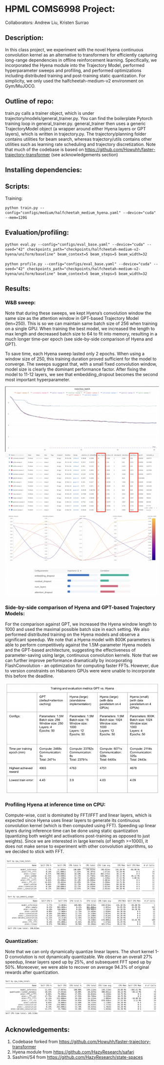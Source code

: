 # HPML COMS6998 Project: #

Collaborators: Andrew Liu, Kristen Surrao

## Description: ##
In this class project, we experiment with the novel Hyena continuous convolution kernel as an alternative to transformers for efficiently capturing long-range dependencies in offline reinforcement learning. Specifically, we incorporated the Hyena module into the Trajectory Model, performed hyperparameter sweeps and profiling, and performed optimizations including distributed training and post-training static quantization. For simplicity, we only used the halfcheetah-medium-v2 environment on Gym/MuJOCO.

## Outline of repo: ##
train.py calls a trainer object, which is under trajectory/models/general_trainer.py. You can find the boilerplate Pytorch training loop in general_trainer.py. general_trainer then uses a generic TrajectoryModel object (a wrapper around either Hyena layers or GPT layers), which is written in trajectory.py. The trajectory/planning folder contains utilities for beam search, whereas trajectory/utils contains other utilities such as learning rate scheduling and trajectory discretization. Note that much of the codebase is based on https://github.com/Howuhh/faster-trajectory-transformer (see acknowledgements section)


## Installing dependencies: ##

## Scripts: ##
Training:
```
python train.py --config="configs/medium/halfcheetah_medium_hyena.yaml" --device="cuda" --mem=120G
```

## Evaluation/profiling: ##
```
python eval.py --config="configs/eval_base.yaml" --device="cuda" --seed="42" checkpoints_path="checkpoints/halfcheetah-medium-v2-hyena/uniform/baseline" beam_context=5 beam_steps=5 beam_width=32

python profile.py --config="configs/eval_base.yaml" --device="cuda" --seed="42" checkpoints_path="checkpoints/halfcheetah-medium-v2-hyena/uniform/baseline" beam_context=5 beam_steps=5 beam_width=32
```

## Results: ##
### W&B sweep: ###

Note that during these sweeps, we kept Hyena’s convolution window the same size as the attention window in GPT-based Trajectory Model (len=250). This is so we can maintain same batch size of 256 when training on a single GPU. When training the best model, we increased the length to max length and decreased batch size to 64 to fit into memory, resulting in a much longer time-per epoch (see side-by-side comparison of Hyena and GPT).

To save time, each Hyena sweep lasted only 2 epochs. When using a window size of 250, this training duration proved sufficient for the model to converge. The sweeps suggest that, with a small fixed convolution window, model size is clearly the dominant performance factor. After fixing the model to 11-12 layers, we see that embedding_dropout becomes the second most important hyperparameter. 

![Sweep curve](https://github.com/andrewliu2001/hpml-project/blob/tuning/assets/sweep.png)
![Sweep table](https://github.com/andrewliu2001/hpml-project/blob/tuning/assets/sweep_table.png)
![Importances](https://github.com/andrewliu2001/hpml-project/blob/tuning/assets/importance.png)

### Side-by-side comparison of Hyena and GPT-based Trajectory Models: ###
For the comparison against GPT, we increased the Hyena window length to 1000 and used the maximal possible batch size in each setting. We also performed distributed training on the Hyena models and observe a significant speedup. We note that a Hyena model with 800K parameters is able to perform competitively against the 1.5M-parameter Hyena models and the GPT-based architecture, suggesting the effectiveness of parameter-saving using large, continuous convolution kernels. Note that we can further improve performance dramatically by incorporating FlashConvolution - an optimization for computing faster FFTs. However, due to version constraints on Habanero GPUs were were unable to incorporate this before the deadline. 

![Hyena vs GPT](https://github.com/andrewliu2001/hpml-project/blob/tuning/assets/hyenavsgpt.png)


### Profiling Hyena at inference time on CPU: ###
Compute-wise, cost is dominated by FFT/IFFT and linear layers, which is expected since Hyena uses linear layers to generate its continuous convolution kernel (which is then computed using FFT). Speeding up linear layers during inference time can be done using static quantization (quantizing both weight and activations post-training as opposed to just weights). Since we are interested in large kernels (of length >=1000), it does not make sense to experiment with other convolution algorithms, so we decided to stick with FFT. 

![Hyena profile](https://github.com/andrewliu2001/hpml-project/blob/tuning/assets/hyena_profile.png)

### Quantization: ###
Note that we can only dynamically quantize linear layers. The short kernel 1-D convolution is not dynamically quantizable. We observe an overall 27% speedup, linear layers sped up by 25%, and subsequent FFT sped up by 50%. Moreoever, we were able to recover on average 94.3% of original rewards after quantization.

![Hyena dynamic quantization](https://github.com/andrewliu2001/hpml-project/blob/tuning/assets/quantization.png)



## Acknowledgements: ##
1. Codebase forked from https://github.com/Howuhh/faster-trajectory-transformer
2. Hyena module from https://github.com/HazyResearch/safari
3. Sashimi/S4 from https://github.com/HazyResearch/state-spaces
